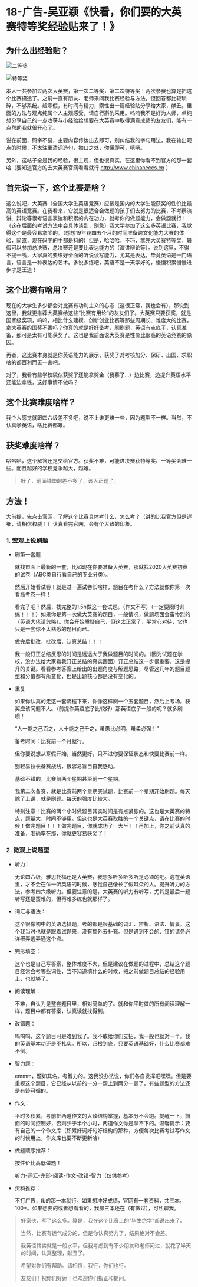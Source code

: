 # 18-广告-吴亚颖《快看，你们要的大英赛特等奖经验贴来了！》



## 为什么出经验贴？

![二等奖](_media/二等奖.jpg)

![特等奖](_media/特等奖.jpg)

本人一共参加过两次大英赛，第一次二等奖，第二次特等奖！两次参赛也算是把这个比赛摸透了。之前一直有朋友、老师来问我比赛经验与方法，但回答都比较琐碎，不够系统。趁寒假，有时间有精力，索性出一篇经验贴分享给大家，献丑。里面的方法与观点纯属个人主观感受，请自行斟酌采用。呜呜我不是好为人师，单纯想分享自己的一点收获与小经验给想要在大英赛中取得满意成绩的友友们，能有一点帮助我就很开心了。

说在前面，码字不易，主要内容传达出去即可，别纠结我的字句用法，我在输出观点的时候，不太注重遣词造句，拗口之处，你懂即可，嘻嘻。

另外，这帖子全是我的经验，很主观，但也很真实，在这里你看不到官方的那一套哈（要知道官方的去大英赛官网看看就行 http://www.chinaneccs.cn ）



## 首先说一下，这个比赛是啥？

这么说吧，大英赛（全国大学生英语竞赛）应该是国内的大学生能获奖的性价比最高的英语竞赛。在我看来，它就是很适合会做题的孩子们去努力的比赛，不考察演讲、辩论等很考语言表达和积累的内在功力，就考你的做题能力，会做题就行！（这在后面的考试方法中会具体谈到，别急）我大学参加了这么多英语比赛，我觉得这个是最容易拿奖的。（想想19年花四五个月的时间准备跨文化能力大赛的体验，简直，现在码字的手都是抖的）但是，哈哈哈，不巧，拿完大英赛特等奖，暑假可以参加总决赛，总决赛还是要比表达能力的（演讲辩论等）。说到这里，不得不提一嘴，大家真的要练好全面的听说读写能力，尤其是表达，毕竟英语是一门语言，语言是一种表达的艺术。多说多练吧，英语不是一天学好的，慢慢积累慢慢进步才是王道！



## 这个比赛有啥用？

现在的大学生多少都会对比赛有功利主义的心态（这很正常，我也会有），那说到这里，我就更推荐大英赛给这些“比赛有用论”的友友们了。大英赛只要获奖，就是国家级奖项，呜呜，相比什么建模、创新创业比赛等那些周期长、难度大的比赛，拿大英赛的国奖不香吗？你真的就是好好备考，刷刷题，英语有点底子，认真准备，那可是太有可能获奖了。这也是我前面说大英赛是性价比很高的英语竞赛的原因。

再者，这比赛本身就是你英语能力的展示，获奖了对考核加分、保研、出国、求职啥的都百利而无一害吧。

对了，我看有些学校貌似获奖了还能拿奖金（我慕了...）边比赛，边提升英语水平还能边拿钱，这好事情不做吗？



## 这个比赛难度啥样？

我个人感觉就跟四六级差不多吧，说不上谁更难一些，因为题型不一样。当然，不认真学英语，啥比赛都难。



## 获奖难度啥样？

哈哈哈，这个解答还是交给官方。获奖不难，可能进决赛获特等奖、一等奖会难一些。而且越好的学校竞争越大，越难。



> 好了，前面铺垫的差不多了，该入正题了。



## 方法！

大前提，先点击官网，了解这个比赛具体考什么，怎么考？（讲的比我官方但是详细，请相信权威！）认真看完官网，会有个大致的印象。

### 1. 宏观上说刷题

* 刷第一套题

  就找市面上最新的一套，比如现在你要准备大英赛，那就找2020大英赛初赛的试卷（ABC类自行看自己的专业分类）。

  然后开始看试卷！就是过一遍试卷长啥样，题目在考什么？方法就像你第一次看高考卷一样！

  看完了吧？然后，找完整的1.5h做这一套试题。（作文不写）（一定要限时训练！！！）如果你是第一次做大英赛的题目，一般情况，做题场面会蛮惨烈的（英语大佬请忽略）。你会开始质疑自己，但这太正常了，平常心对待，它也只是一套你不太熟悉的题目而已。

  做完后批改，批改后，认真总结！！！

  我一般订正总结反思的时间是远远大于我做题目的时间的。（因为试题在学校，没办法给大家看我订正总结的真实画面）订正总结这一步很重要，这是提升的关键。看看参考答案上给出的出题角度与解题思路，尽管这几年的题目题型和分值都有所变化，但是出题核心都是没有变化的。

   

* 重复

  如果你认真的走这一套流程下来，你像这样刷一个五套题目，然后上考场。获奖应该问题不大。（前提你英语底子比较好）那英语底子一般的呢？就多刷呗！

  “人一能之己百之，人十能之己千之，虽愚比必明，虽柔必强！”

  备考时间：比赛前一个月就行。

  但你要说想从寒假开始，当然更好，只不过你要保证状态和快要比赛前一样。

  别轻易拉长备赛战线，很容易盲目自我感动。

  基础不错的，比赛前两个星期甚至前一个星期。

  我第二次备赛，就是比赛前两个星期买试题，比赛前一个星期开始刷题。每天除了上课，就是刷题。每天的强度比较大。

  特别注意！比赛的两个小时做题目其实时间是有点紧张的。这也是大英赛的特点，题量大，时间不够用。但这也是大英赛取胜的一个关键点，请在比赛的时候！做完题目！！！做完题目，你就成功了一大半！！再加上，你之前认真的准备，准确率在那，你就更容易获奖了！



### 2. 微观上说题型

* 听力：

  无论四六级，雅思托福还是大英赛，我想多听多听多听是必须的吧。泡在英语里，才不会在乍一听英语的时候，感觉自己像长了假耳朵的人。提升听力的方法，参考四六级听力。但要注意的是，大英赛的听力有听写，尤其是最后一题听写还是蛮难的，但再难多练也就那样了。

 

* 词汇与语法：

  这个很像初中的英语选择题，考的都是很基础的词汇、辨析、语法、情景。这个我当时也就是跟着试题来，没有额外去补充。但是遇到不会的、错的请务必详细弄透弄通这个点。

 

* 完形填空：

  这个也是自己写答案，整体难度不大，但是建议在做题的过程中，总结这个题目经常会考哪些词性，当不知道填什么的时候，把之前做题目总结的经验用上，也就够了。

 

* 阅读理解：

  不难，自认为是整套题目里，相对简单的了。就和你平时做的所有阅读理解一样，题目中都有答案，认真读就找得到。

 

* 改错题：

  呜呜呜，这个题目可是难到我了。我不敢给你们支招，我一般也就对一半。我的英语基本功还是不扎实。所以，归根到底，只要英语基础好，什么比赛都难不倒。

 

* 智力题：

  emmm，题如其名。考智力的。这我没办法说，你们各自发挥吧嘿嘿。但是要重视这个题目，它已经从以前的一分一题上到两分一题了。有些题型的方法还是有迹可循的。

  

* 作文：

  平时多积累，考前把两道作文的大致结构掌握，基本分不会跑。提醒一下，前面的时间控制好，否则少于半个小时，两道作文你是拿不下的。温馨提示：要有自己的一个作文库（积累好词好句好结构的那种，方便每次比赛考试写作文的时候用上，作文库也要不断更新哈）

 

* 做题顺序推荐：

  按性价比高低做题！

  听力-词汇-完形-阅读-作文-改错-智力（仅供参考）

 

* 资料推荐：

  不打广告，tb的那一本就行。如果想冲好成绩，官网有一套资料，共三本，100+。如果想要的或者想看看的，我那三本还在（有做过），可私聊我。

 

> 好家伙，写了这么多。算是，我在这个比赛上的“毕生绝学”都说出来了。
>
> 当然，比赛有运气成分的，但是你认真努力了，结果绝对不会差。
>
> 我英语其实就是一般水平，但我考虑到有不少朋友和老师问过，就花了半天的时间，认真整理，献丑了。
>
> 希望对你们有帮助。请相信，我行，你们也行。
>
> 友友们！祝你们好运！也欢迎你们指正和提问。